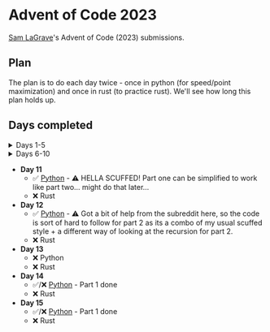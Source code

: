 # Advent of Code 2023

[Sam LaGrave](https://github.com/SLaGrave)'s Advent of Code (2023) submissions.

## Plan

The plan is to do each day twice - once in python (for speed/point maximization) and once in rust (to practice rust). We'll see how long this plan holds up.

## Days completed

<details>
<summary>Days 1-5</summary>

- **Day 01**
  - :white_check_mark: [Python](./day01/python/)
  - :white_check_mark: [Rust](./day01/rust/)
- **Day 02**
  - :white_check_mark: [Python](./day02/python/)
  - :white_check_mark: [Rust](./day02/rust/)
- **Day 03**
  - ⚠️ Note: I added an extra NoOp to each row to make parsing a bit easier
  - :white_check_mark: [Python](./day03/python/)
  - :white_check_mark: [Rust](./day03/rust/)
- **Day 04**
  - ⚠️ Note: I edited the input format manually to make parsing easier
  - :white_check_mark: [Python](./day04/python/)
  - :white_check_mark: [Rust](./day04/rust/)
- **Day 05**
  - ⚠️ Note: Heavily edited input
  - ⚠️ Note: I originally really hated my implementation, but looking back on it the day after writting it I really don't think it's that bad (slow as all hell though)
  - :white_check_mark: [Python](./day05/python/)
  - :x: Rust

</details>

<details>
<summary>Days 6-10</summary>

- **Day 06**
  - :white_check_mark: [Python](./day06/python/)
  - :white_check_mark: [Rust](./day06/rust/)
- **Day 07**
  - :white_check_mark: [Python](./day07/python/)
  - :x: Rust
- **Day 08**
  - ⚠️ Note: Edited the input format slightly
  - :white_check_mark: [Python](./day08/python/)
  - :white_check_mark: [Rust](./day08/rust/)
- **Day 09**
  - :white_check_mark: [Python](./day09/python/)
  - :x: Rust
- **Day 10**
  - :white_check_mark: [Python](./day10/python/)
  - :x: Rust

</details>

- **Day 11**
  - :white_check_mark: [Python](./day11/python/) - ⚠️ HELLA SCUFFED! Part one can be simplified to work like part two... might do that later...
  - :x: Rust
- **Day 12**
  - :white_check_mark: [Python](./day12/python/) - ⚠️ Got a bit of help from the subreddit here, so the code is sort of hard to follow for part 2 as its a combo of my usual scuffed style + a different way of looking at the recursion for part 2.
  - :x: Rust
- **Day 13**
  - :x: Python
  - :x: Rust
- **Day 14**
  - :white_check_mark:/:x: [Python](./day14/python/) - Part 1 done
  - :x: Rust
- **Day 15**
  - :white_check_mark:/:x: [Python](./day15/python/) - Part 1 done
  - :x: Rust